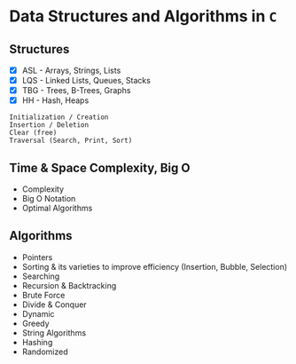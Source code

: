 # Data Structures and Algorithms in `C`

## Structures

- [x] ASL - Arrays, Strings, Lists
- [x] LQS - Linked Lists, Queues, Stacks
- [x] TBG - Trees, B-Trees, Graphs
- [x] HH - Hash, Heaps

```
Initialization / Creation
Insertion / Deletion
Clear (free)
Traversal (Search, Print, Sort)
```

## Time & Space Complexity, Big O

- Complexity
- Big O Notation
- Optimal Algorithms

## Algorithms

- Pointers
- Sorting & its varieties to improve efficiency (Insertion, Bubble, Selection)
- Searching
- Recursion & Backtracking
- Brute Force
- Divide & Conquer
- Dynamic
- Greedy
- String Algorithms
- Hashing
- Randomized
